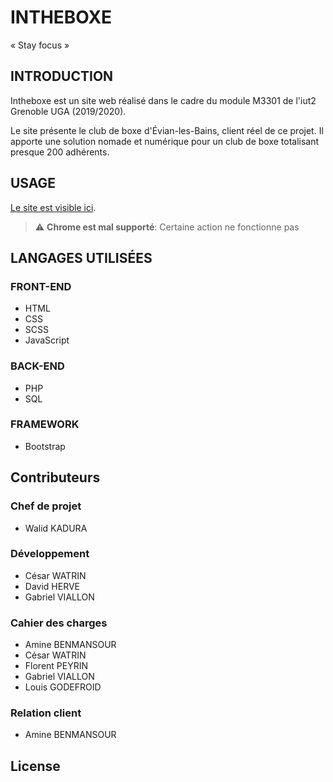 # INTHEBOXE

« Stay focus »

## INTRODUCTION

Intheboxe est un site web réalisé dans le cadre du module M3301 de
l'iut2 Grenoble UGA (2019/2020).

Le site présente le club de boxe d'Évian-les-Bains, client réel de ce projet.
Il apporte une solution nomade et numérique pour un club de boxe
totalisant presque 200 adhérents.

## USAGE

[Le site est visible ici](http://boxingclubevian.ddns.net/InTheBoxe-master/controle/accueil.ctrl.php).
> :warning: **Chrome est mal supporté**: Certaine action ne fonctionne pas

## LANGAGES UTILISÉES

### FRONT-END

- HTML
- CSS
- SCSS
- JavaScript

### BACK-END
- PHP
- SQL

### FRAMEWORK
- Bootstrap


## Contributeurs

### Chef de projet
- Walid KADURA

### Développement
- César WATRIN
- David HERVE
- Gabriel VIALLON
### Cahier des charges
- Amine BENMANSOUR
- César WATRIN
- Florent PEYRIN
- Gabriel VIALLON
- Louis GODEFROID
### Relation client
- Amine BENMANSOUR


## License
